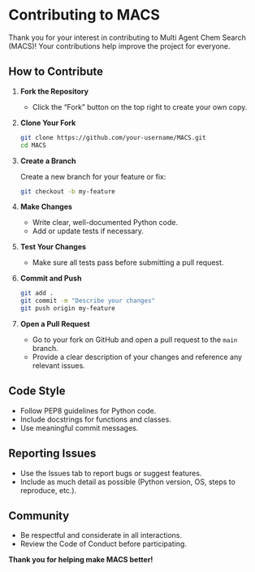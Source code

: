 # Contributing to MACS

Thank you for your interest in contributing to Multi Agent Chem Search (MACS)! Your contributions help improve the project for everyone.

## How to Contribute

1. **Fork the Repository**
   - Click the “Fork” button on the top right to create your own copy.

2. **Clone Your Fork**
   ```bash
   git clone https://github.com/your-username/MACS.git
   cd MACS
   ```

3. **Create a Branch**

   Create a new branch for your feature or fix:
   ```bash
   git checkout -b my-feature
   ```

4. **Make Changes**

   - Write clear, well-documented Python code.
   - Add or update tests if necessary.

5. **Test Your Changes**

   - Make sure all tests pass before submitting a pull request.

6. **Commit and Push**
   ```bash
   git add .
   git commit -m "Describe your changes"
   git push origin my-feature
   ```

7. **Open a Pull Request**

   - Go to your fork on GitHub and open a pull request to the `main` branch.
   - Provide a clear description of your changes and reference any relevant issues.

## Code Style

- Follow PEP8 guidelines for Python code.
- Include docstrings for functions and classes.
- Use meaningful commit messages.

## Reporting Issues

- Use the Issues tab to report bugs or suggest features.
- Include as much detail as possible (Python version, OS, steps to reproduce, etc.).

## Community

- Be respectful and considerate in all interactions.
- Review the Code of Conduct before participating.

**Thank you for helping make MACS better!**
